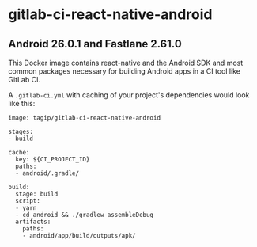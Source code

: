 # gitlab-ci-react-native-android
## Android 26.0.1 and Fastlane 2.61.0 
This Docker image contains react-native and the Android SDK and most common packages necessary for building Android apps in a CI tool like GitLab CI. 

A `.gitlab-ci.yml` with caching of your project's dependencies would look like this:

```
image: tagip/gitlab-ci-react-native-android

stages:
- build

cache:
  key: ${CI_PROJECT_ID}
  paths:
  - android/.gradle/

build:
  stage: build
  script:
  - yarn
  - cd android && ./gradlew assembleDebug
  artifacts:
    paths:
    - android/app/build/outputs/apk/
```
